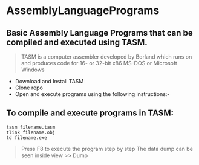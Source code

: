 # AssemblyLanguagePrograms
## Basic Assembly Language Programs that can be compiled and executed using TASM. 

> TASM is a computer assembler developed by Borland which runs on and produces code for 16- or 32-bit x86 MS-DOS or Microsoft Windows

- Download and Install TASM
- Clone repo
- Open and execute programs using the following instructions:-

## To compile and execute programs in TASM:

```
tasm filename.tasm
tlink filename.obj
td filename.exe
```

> Press F8 to execute the program step by step 
> The data dump can be seen inside view >> Dump
